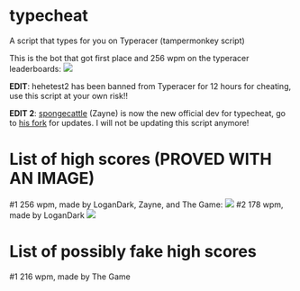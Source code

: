 typecheat
=========
A script that types for you on Typeracer (tampermonkey script)

This is the bot that got first place and 256 wpm on the typeracer leaderboards:
![](https://puu.sh/wRMOt/e6a1493c10.png)

**EDIT**: hehetest2 has been banned from Typeracer for 12 hours for cheating, use this script at your own risk!!

**EDIT 2**: [spongecattle](https://github.com/spongecattle) (Zayne) is now the new official dev for typecheat, go to [his fork](https://github.com/spongecattle/typecheat) for updates. I will not be updating this script anymore!

List of high scores (PROVED WITH AN IMAGE)
===================
#1 256 wpm, made by LoganDark, Zayne, and The Game:
![](https://puu.sh/wRMOt/e6a1493c10.png)
#2 178 wpm, made by LoganDark
![](https://cdn.discordapp.com/attachments/338984733260382208/339048188399058974/unknown.png)

List of possibly fake high scores
===================
#1 216 wpm, made by The Game
